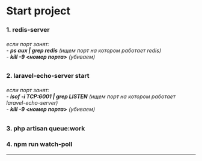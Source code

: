 <h1>Start project</h2>
<h3>1. redis-server</h3>
<h6>
    если порт занят:<br>
     - <b>ps aux | grep redis</b> (ищем порт на котором работает redis)<br>
     - <b>kill -9 <номер порта></b> (убиваем)
</h6>
<h3>2. laravel-echo-server start</h3>
<h6>
    если порт занят:<br>
    - <b>lsof -i TCP:6001 | grep LISTEN</b> (ищем порт на котором работает laravel-echo-server)<br>
    - <b>kill -9 <номер порта></b> (убиваем)
</h6>
<h3>3. php artisan queue:work</h3>
<h3>4. npm run watch-poll</h3>
<hr>